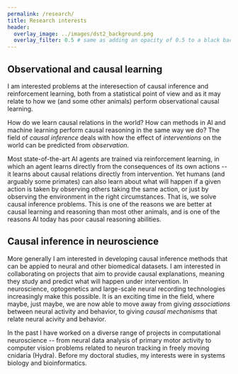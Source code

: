 ```yaml
---
permalink: /research/
title: Research interests
header:
  overlay_image: ../images/dst2_background.png
  overlay_filter: 0.5 # same as adding an opacity of 0.5 to a black background
---
```


## Observational and causal learning

I am interested problems at the interesection of causal inference and reinforcement learning, both from a statistical point of view and as it may relate to how we (and some other animals) perform observational causal learning.

How do we learn causal relations in the world? How can methods in AI and machine learning perform causal reasoning in the same way we do? The field of *causal inference* deals with how the effect of *interventions* on the world can be predicted from *observation*. 

Most state-of-the-art AI agents are trained via reinforcement learning, in which an agent learns directly from the consequences of its own actions -- it learns about causal relations directly from intervention. Yet humans (and arguably some primates) can also learn about what will happen if a given action is taken by observing others taking the same action, or just by observing the environment in the right circumstances. That is, we solve causal inference problems. This is one of the reasons we are better at causal learning and reasoning than most other animals, and is one of the reasons AI today has poor causal reasoning abilities.

## Causal inference in neuroscience

More generally I am interested in developing causal inference methods that can be appied to neural and other biomedical datasets. I am interested in collaborating on projects that aim to provide causal explanations, meaning they study and predict what will happen under intervention. In neuroscience, optogenetics and large-scale neural recording technologies increasingly make this possible. It is an exciting time in the field, where maybe, just maybe, we are now able to move away from giving *associations* between neural activity and behavior, to giving *causal mechanisms* that relate neural acivity and behavior.

In the past I have worked on a diverse range of projects in computational neuroscience -- from neural data analysis of primary motor activity to computer vision problems related to neuron tracking in freely moving cnidaria (Hydra). Before my doctoral studies, my interests were in systems biology and bioinformatics.
